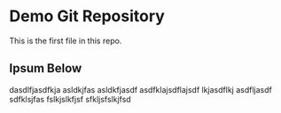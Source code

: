 # Demo Git Repository

This is the first file in this repo.

## Ipsum Below

dasdlfjasdfkja asldkjfas asldkfjasdf
asdfklajsdflajsdf lkjasdflkj
asdfljasdf 
sdfklsjfas fslkjslkfjsf
sfkljsfslkjfsd